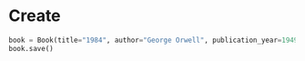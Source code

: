 # Create

```python
book = Book(title="1984", author="George Orwell", publication_year=1949)
book.save()